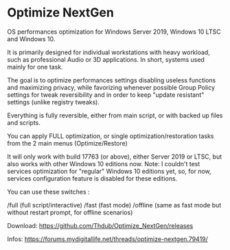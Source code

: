 # Optimize NextGen
OS performances optimization for Windows Server 2019, Windows 10 LTSC and Windows 10.

It is primarily designed for individual workstations with heavy workload, such as professional Audio or 3D applications. 
In short, systems used mainly for one task.

The goal is to optimize performances settings disabling useless functions and maximizing privacy, while favorizing whenever possible Group Policy settings for tweak reversibility and in order to keep "update resistant" settings (unlike registry tweaks).
    
Everything is fully reversible, either from main script, or with backed up files and scripts.

You can apply FULL optimization, or single optimization/restoration tasks from the 2 main menus (Optimize/Restore)

It will only work with build 17763 (or above), either Server 2019 or LTSC, but also works with other Windows 10 editions now.
Note: I couldn't test services optimization for "regular" Windows 10 editions yet, so, for now, services configuration feature is disabled for these editions.

You can use these switches : 

/full (full script/interactive)
/fast (fast mode)
/offline (same as fast mode but without restart prompt, for offline scenarios)

Download: https://github.com/Thdub/Optimize_NextGen/releases

Infos: https://forums.mydigitallife.net/threads/optimize-nextgen.79419/
